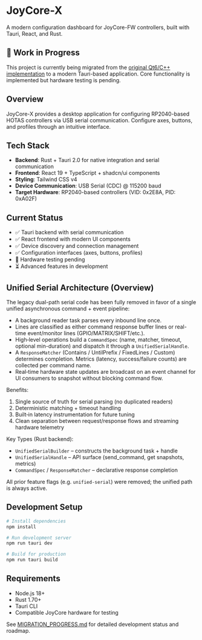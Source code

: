 # JoyCore-X

A modern configuration dashboard for JoyCore-FW controllers, built with Tauri, React, and Rust.

## 🚧 Work in Progress

This project is currently being migrated from the [original Qt6/C++ implementation](https://github.com/gingerskull/JoyCore-X) to a modern Tauri-based application. Core functionality is implemented but hardware testing is pending.

## Overview

JoyCore-X provides a desktop application for configuring RP2040-based HOTAS controllers via USB serial communication. Configure axes, buttons, and profiles through an intuitive interface.
## Tech Stack

- **Backend**: Rust + Tauri 2.0 for native integration and serial communication
- **Frontend**: React 19 + TypeScript + shadcn/ui components
- **Styling**: Tailwind CSS v4
- **Device Communication**: USB Serial (CDC) @ 115200 baud
- **Target Hardware**: RP2040-based controllers (VID: 0x2E8A, PID: 0xA02F)

## Current Status

- ✅ Tauri backend with serial communication
- ✅ React frontend with modern UI components
- ✅ Device discovery and connection management
- ✅ Configuration interfaces (axes, buttons, profiles)
- 🔄 Hardware testing pending
- ⏳ Advanced features in development

## Unified Serial Architecture (Overview)

The legacy dual-path serial code has been fully removed in favor of a single unified asynchronous command + event pipeline:

- A background reader task parses every inbound line once.
- Lines are classified as either command response buffer lines or real-time event/monitor lines (GPIO/MATRIX/SHIFT/etc.).
- High‑level operations build a `CommandSpec` (name, matcher, timeout, optional min-duration) and dispatch it through a `UnifiedSerialHandle`.
- A `ResponseMatcher` (Contains / UntilPrefix / FixedLines / Custom) determines completion. Metrics (latency, success/failure counts) are collected per command name.
- Real‑time hardware state updates are broadcast on an event channel for UI consumers to snapshot without blocking command flow.

Benefits:
1. Single source of truth for serial parsing (no duplicated readers)
2. Deterministic matching + timeout handling
3. Built‑in latency instrumentation for future tuning
4. Clean separation between request/response flows and streaming hardware telemetry

Key Types (Rust backend):
- `UnifiedSerialBuilder` – constructs the background task + handle
- `UnifiedSerialHandle` – API surface (send_command, get snapshots, metrics)
- `CommandSpec` / `ResponseMatcher` – declarative response completion

All prior feature flags (e.g. `unified-serial`) were removed; the unified path is always active.

## Development Setup

```bash
# Install dependencies
npm install

# Run development server
npm run tauri dev

# Build for production
npm run tauri build
```

## Requirements

- Node.js 18+
- Rust 1.70+
- Tauri CLI
- Compatible JoyCore hardware for testing


See [MIGRATION_PROGRESS.md](./MIGRATION_PROGRESS.md) for detailed development status and roadmap.
